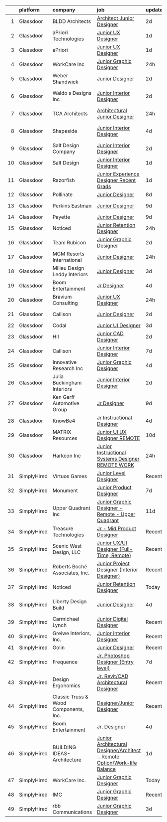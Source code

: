 

|    | platform    | company                               | job                                                                                                                                                                                                                                                                                                                                                                                                                                                                                                                                                                                                                                                                                                                                                                                                                                                                                                                                                                                                              | update_time   | location           |
|---:|:------------|:--------------------------------------|:-----------------------------------------------------------------------------------------------------------------------------------------------------------------------------------------------------------------------------------------------------------------------------------------------------------------------------------------------------------------------------------------------------------------------------------------------------------------------------------------------------------------------------------------------------------------------------------------------------------------------------------------------------------------------------------------------------------------------------------------------------------------------------------------------------------------------------------------------------------------------------------------------------------------------------------------------------------------------------------------------------------------|:--------------|:-------------------|
|  1 | Glassdoor   | BLDD Architects                       | [Architect Junior Designer](https://www.glassdoor.com/partner/jobListing.htm?pos=118&ao=1136043&s=58&guid=00000182ba0b0c34b90a3e9086d2883c&src=GD_JOB_AD&t=SR&vt=w&ea=1&cs=1_7f5e0348&cb=1660978662750&jobListingId=1008075679083&jrtk=3-0-1gat0m32pkui7801-1gat0m33bi17e800-d89a99037047b913-)                                                                                                                                                                                                                                                                                                                                                                                                                                                                                                                                                                                                                                                                                                                  | 2d            | Decatur, IL        |
|  2 | Glassdoor   | aPriori Technologies                  | [Junior UX Designer](https://www.glassdoor.com/partner/jobListing.htm?pos=130&ao=1136043&s=58&guid=00000182ba0b0c34b90a3e9086d2883c&src=GD_JOB_AD&t=SR&vt=w&ea=1&cs=1_faa9c921&cb=1660978662751&jobListingId=1008079197086&jrtk=3-0-1gat0m32pkui7801-1gat0m33bi17e800-dbe614e2a75142e8-)                                                                                                                                                                                                                                                                                                                                                                                                                                                                                                                                                                                                                                                                                                                         | 1d            | Concord, MA        |
|  3 | Glassdoor   | aPriori                               | [Junior UX Designer](https://www.glassdoor.com/partner/jobListing.htm?pos=128&ao=1136043&s=58&guid=00000182ba0b0c34b90a3e9086d2883c&src=GD_JOB_AD&t=SR&vt=w&cs=1_a470f0c3&cb=1660978662751&jobListingId=1008079527606&jrtk=3-0-1gat0m32pkui7801-1gat0m33bi17e800-f4f69e63705ee123-)                                                                                                                                                                                                                                                                                                                                                                                                                                                                                                                                                                                                                                                                                                                              | 1d            | Remote             |
|  4 | Glassdoor   | WorkCare Inc                          | [Junior Graphic Designer](https://www.glassdoor.com/partner/jobListing.htm?pos=110&ao=1136043&s=58&guid=00000182ba0b0c34b90a3e9086d2883c&src=GD_JOB_AD&t=SR&vt=w&cs=1_342226c1&cb=1660978662749&jobListingId=1008080355853&jrtk=3-0-1gat0m32pkui7801-1gat0m33bi17e800-3ce23db56207db34-)                                                                                                                                                                                                                                                                                                                                                                                                                                                                                                                                                                                                                                                                                                                         | 24h           | Remote             |
|  5 | Glassdoor   | Weber Shandwick                       | [Junior Designer](https://www.glassdoor.com/partner/jobListing.htm?pos=120&ao=1136043&s=58&guid=00000182ba0b0c34b90a3e9086d2883c&src=GD_JOB_AD&t=SR&vt=w&cs=1_71256e82&cb=1660978662750&jobListingId=1008076766986&jrtk=3-0-1gat0m32pkui7801-1gat0m33bi17e800-065d9e9d0931d6ae-)                                                                                                                                                                                                                                                                                                                                                                                                                                                                                                                                                                                                                                                                                                                                 | 2d            | Washington, DC     |
|  6 | Glassdoor   | Waldo s Designs  Inc                  | [Junior Interior Designer](https://www.glassdoor.com/partner/jobListing.htm?pos=122&ao=1136043&s=58&guid=00000182ba0b0c34b90a3e9086d2883c&src=GD_JOB_AD&t=SR&vt=w&ea=1&cs=1_547d1403&cb=1660978662750&jobListingId=1008076560334&jrtk=3-0-1gat0m32pkui7801-1gat0m33bi17e800-92fd17b391051215-)                                                                                                                                                                                                                                                                                                                                                                                                                                                                                                                                                                                                                                                                                                                   | 2d            | West Hollywood, CA |
|  7 | Glassdoor   | TCA Architects                        | [Architectural Junior Designer](https://www.glassdoor.com/partner/jobListing.htm?pos=129&ao=1136043&s=58&guid=00000182ba0b0c34b90a3e9086d2883c&src=GD_JOB_AD&t=SR&vt=w&ea=1&cs=1_fcbf32d5&cb=1660978662751&jobListingId=1008081695159&jrtk=3-0-1gat0m32pkui7801-1gat0m33bi17e800-673e2d5bad00656c-)                                                                                                                                                                                                                                                                                                                                                                                                                                                                                                                                                                                                                                                                                                              | 24h           | Irvine, CA         |
|  8 | Glassdoor   | Shapeside                             | [Junior Interior Designer](https://www.glassdoor.com/partner/jobListing.htm?pos=103&ao=1110586&s=58&guid=00000182ba0b0c34b90a3e9086d2883c&src=GD_JOB_AD&t=SR&vt=w&ea=1&cs=1_c1f0f4a4&cb=1660978662748&jobListingId=1008071924667&cpc=AECEB822CA110EBC&jrtk=3-0-1gat0m32pkui7801-1gat0m33bi17e800-77affedafec2a65c--6NYlbfkN0CzcDFs8cjNZITHzPaspPYUdxCTppyanGLeq-qEeiOFH-dyeaW5zENTnu-yNCiUFKwl6UWhmStCVTM8e32PjAMChomW1K9YrG3XvytEVbMI0DNH40r9bm__NxFLwj0pW1ifPCaIkqcyTPTqCow8DJPbDnkWBtFXiO1qAcZ14nrRQIIRLpk1CFGyIgDKYlPnswuMi-lmvK4Ot4N5gQo8QQ_zrodBSdXcsPGtH4YVM7SkG8NP4yxymYEFtozhBxscvJRvzhX8Unwl0d4E096Qj0DZpBR62qhjZVcwY95MGnP1o0n7PC4zr2WxbMfli1AYiezrJt4HDJvNkNc2YY0unm3CchJqD27Js-7GmUu08fDBXTvGdo7JQhL6PF_8GFfTTeD63g3yprKgJhmnH1-MpmAebxdL5RwanFiDh1-_ph8yr3F-1kJkIW92ai9VJbKYl7nyYbEvk_jmFnmLBvEatwt1RZhicdLr4wqmGa64MlRDabWONBpreaFSIRqpFDWhppmc976hor17jw%3D%3D)                                                                                                                                  | 4d            | West Hollywood, CA |
|  9 | Glassdoor   | Salt Design Company                   | [Junior Interior Designer](https://www.glassdoor.com/partner/jobListing.htm?pos=102&ao=1110586&s=58&guid=00000182ba0b0c34b90a3e9086d2883c&src=GD_JOB_AD&t=SR&vt=w&ea=1&cs=1_a25e68b5&cb=1660978662748&jobListingId=1008075992039&cpc=AE9F6614D4EC1B58&jrtk=3-0-1gat0m32pkui7801-1gat0m33bi17e800-cac9bb80cb5501fe--6NYlbfkN0DdNONLqhA8z6QrX6vw37qu8cGScUjPKwqVQr3YAsb4-5m6SkYfcfunuN3jUxNsfWU89sRWVHoZH6XUZL6xZ3IBC0CyBN6nh6kgszOkxrZYpxDZ0CYY51q7uLAbKqLo5XowCTL3Y6p4S9_HMBpdnAlD9UsLDhoLu5SCAg_VPBu2PHn28n7rDHPApDAvsjGt65P2dJbXLuWP6SuYbstZPmerSweKzM0vmU2IPOJXx6iObe8o6oFjKTRaXQuV9O4yMbh5xl6v0vim-GM34nYBW1EuJ944NFDCbCZA8PbzW5FqQDPnSNH80YJ5pEpxGjwCehouYX2dStltPJgiZTRi2JQsDp2DpsueZ_cWwAM3oY3b5kaNfgLANwAdnh9mrMKtuoKfDpQ3gI5h30ZhD4MA-CaXxTqRayYZl67CqlVd7cAwZ3Rs7pC0S1FxZ6rBmf9bs-QKyZDiuFxTyPnW1G1GrOMTjh4X01lpB5F3ppU-NPNgs58LoTgGvBHmP2ZynUI0Y1ZtEomQcOn1Kw%3D%3D)                                                                                                                                  | 2d            | Red Bank, NJ       |
| 10 | Glassdoor   | Salt Design                           | [Junior Interior Designer](https://www.glassdoor.com/partner/jobListing.htm?pos=107&ao=1110586&s=58&guid=00000182ba0b0c34b90a3e9086d2883c&src=GD_JOB_AD&t=SR&vt=w&cs=1_3e86c7bb&cb=1660978662749&jobListingId=1008079222657&cpc=C19BE7EA145E205E&jrtk=3-0-1gat0m32pkui7801-1gat0m33bi17e800-351261d620d4d7c5--6NYlbfkN0DK2C-pmrF0sqrfJr4Li3c4X7YMnrkXddQXZaL_6xg-NZtklDZSx_yitR2YKcyRR0FBhT0mA9vLi22JlmVJG1na220lG5P9m8_BQKa_rZIyQJWDApr0dI-i3WrnYcH11f-T03UANNK0jRlpfinMkb_WqxLgqzve20PG9sJeoESt6ruknq8pry3JRLAlgUteB485Hg3Yw6Jro8Krv2e3iWswQeRI2xEnG-IffjiOT4G-i3S8owwjv5gCCwV2kjfcG0a-_lhT90U1ClZtveBcSu1L2QmvjNn2ijVVXenczUfbpUaIiMzZu0RfK_B_qbk6spsngmVCNdvkK3O5XUnMOZs_fxJTAfSC9EDJTLjByNW8lxTFUiDRa022BdcJhuNsN4KO7UNbh7obErI4CpHY8BI8mibUvwD4KmA8obym_aYiFD1q7--TzgM7pctbN-2kZWk2lkqWMImazyxx38dZaERjo74J3uBEoLIAhljPstVd1X1K9m8O4vlY3LSsZ8OTknk-lP5oGI2ymmBgDDI57oijL22ohbvo3VNuyDNAGCCsRdJ5ZIpid2VBMJ0V0MdAqtxxAhrZMmQ9kLYdRjW-svgUFyvVKZ7cZPbbAIxlzGGQDg%3D%3D)                                       | 1d            | Red Bank, NJ       |
| 11 | Glassdoor   | Razorfish                             | [Junior Experience Designer    Recent Grads  ](https://www.glassdoor.com/partner/jobListing.htm?pos=108&ao=1136043&s=58&guid=00000182ba0b0c34b90a3e9086d2883c&src=GD_JOB_AD&t=SR&vt=w&ea=1&cs=1_f92db681&cb=1660978662749&jobListingId=1008080080803&jrtk=3-0-1gat0m32pkui7801-1gat0m33bi17e800-f531bfdf7ce44bfc-)                                                                                                                                                                                                                                                                                                                                                                                                                                                                                                                                                                                                                                                                                               | 1d            | Chicago, IL        |
| 12 | Glassdoor   | Pollinate                             | [Junior Designer](https://www.glassdoor.com/partner/jobListing.htm?pos=117&ao=1136043&s=58&guid=00000182ba0b0c34b90a3e9086d2883c&src=GD_JOB_AD&t=SR&vt=w&ea=1&cs=1_4ebc4a84&cb=1660978662749&jobListingId=1008067595692&jrtk=3-0-1gat0m32pkui7801-1gat0m33bi17e800-57a8dc349d20f8f0-)                                                                                                                                                                                                                                                                                                                                                                                                                                                                                                                                                                                                                                                                                                                            | 8d            | Portland, OR       |
| 13 | Glassdoor   | Perkins Eastman                       | [Junior Designer](https://www.glassdoor.com/partner/jobListing.htm?pos=124&ao=1136043&s=58&guid=00000182ba0b0c34b90a3e9086d2883c&src=GD_JOB_AD&t=SR&vt=w&ea=1&cs=1_5c30dbaa&cb=1660978662750&jobListingId=1008066235258&jrtk=3-0-1gat0m32pkui7801-1gat0m33bi17e800-4260db4fd784630c-)                                                                                                                                                                                                                                                                                                                                                                                                                                                                                                                                                                                                                                                                                                                            | 9d            | New York, NY       |
| 14 | Glassdoor   | Payette                               | [Junior Designer](https://www.glassdoor.com/partner/jobListing.htm?pos=123&ao=1136043&s=58&guid=00000182ba0b0c34b90a3e9086d2883c&src=GD_JOB_AD&t=SR&vt=w&ea=1&cs=1_4a97c171&cb=1660978662750&jobListingId=1008064454016&jrtk=3-0-1gat0m32pkui7801-1gat0m33bi17e800-abd21da0bed60890-)                                                                                                                                                                                                                                                                                                                                                                                                                                                                                                                                                                                                                                                                                                                            | 9d            | Boston, MA         |
| 15 | Glassdoor   | Noticed                               | [Junior Retention Designer](https://www.glassdoor.com/partner/jobListing.htm?pos=114&ao=1136043&s=58&guid=00000182ba0b0c34b90a3e9086d2883c&src=GD_JOB_AD&t=SR&vt=w&ea=1&cs=1_bc702476&cb=1660978662749&jobListingId=1008082191907&jrtk=3-0-1gat0m32pkui7801-1gat0m33bi17e800-6b23541243c7700a-)                                                                                                                                                                                                                                                                                                                                                                                                                                                                                                                                                                                                                                                                                                                  | 24h           | Remote             |
| 16 | Glassdoor   | Team Rubicon                          | [Junior Graphic Designer](https://www.glassdoor.com/partner/jobListing.htm?pos=119&ao=1136043&s=58&guid=00000182ba0b0c34b90a3e9086d2883c&src=GD_JOB_AD&t=SR&vt=w&ea=1&cs=1_a575ce1d&cb=1660978662750&jobListingId=1008076492133&jrtk=3-0-1gat0m32pkui7801-1gat0m33bi17e800-540c682081206846-)                                                                                                                                                                                                                                                                                                                                                                                                                                                                                                                                                                                                                                                                                                                    | 2d            | Los Angeles, CA    |
| 17 | Glassdoor   | MGM Resorts International             | [Junior Designer](https://www.glassdoor.com/partner/jobListing.htm?pos=116&ao=1136043&s=58&guid=00000182ba0b0c34b90a3e9086d2883c&src=GD_JOB_AD&t=SR&vt=w&cs=1_68d728e5&cb=1660978662749&jobListingId=1008081888180&jrtk=3-0-1gat0m32pkui7801-1gat0m33bi17e800-b41a2001a0a33c09-)                                                                                                                                                                                                                                                                                                                                                                                                                                                                                                                                                                                                                                                                                                                                 | 24h           | Nevada             |
| 18 | Glassdoor   | Milieu Design   Leddy Interiors       | [Junior Designer](https://www.glassdoor.com/partner/jobListing.htm?pos=101&ao=1110586&s=58&guid=00000182ba0b0c34b90a3e9086d2883c&src=GD_JOB_AD&t=SR&vt=w&ea=1&cs=1_2060664a&cb=1660978662748&jobListingId=1008074396334&cpc=88FE657033F128A5&jrtk=3-0-1gat0m32pkui7801-1gat0m33bi17e800-1d51c7fa7020f8c1--6NYlbfkN0DLxniXb9xd09bch3T7EymxCrgj1jiT2kSu__xrmi42oF2YgoI96r1rwkU_ndU2KVWfA9Oq8yS73wFcvUG3OJmBvHqYUumnHNAEM6BG9T1yq2jy89v0GY64OubIpyjm4zGVh-wVbVFeYCG3bjOvb6NewT5gUGb1cu07pVpuhz-X3-aKCaO-ZvFj8jGxu-_AhkUO58cyOgSRqYmNyzyPpWLiHF3TXwUNKRf52IdeiAaOyhhjrZfZlPMJmYPpZ7AVmeus9OvE3dl9Kgo2iJRiUlHlePXHJtNqroMrMqQOpbPoNi71x25UP1E6k_cD-Yd5jjM0wbw2bOZzWFxiNMLg23NqPc8gwHCCecvGHmDLbtDZ1Bz9AtZ_FIhSM3gGGz9shMqTM4XCw0Ix4-IllH45-nvknhhhY-SuPknXc5PZ1mjsvTbwnM1P_u21hGAxSdlxEBnP3J3w72a0JnW_Auul-DSOVWy4wNmLU34othx9gnyce5gnatWy15qL0ttlUZkRSnVmk267RZK1wQ%3D%3D)                                                                                                                                           | 3d            | Skillman, NJ       |
| 19 | Glassdoor   | Boom Entertainment                    | [Jr  Designer](https://www.glassdoor.com/partner/jobListing.htm?pos=112&ao=1136043&s=58&guid=00000182ba0b0c34b90a3e9086d2883c&src=GD_JOB_AD&t=SR&vt=w&ea=1&cs=1_17a348c6&cb=1660978662749&jobListingId=1008072130952&jrtk=3-0-1gat0m32pkui7801-1gat0m33bi17e800-fb85bc7fc190c839-)                                                                                                                                                                                                                                                                                                                                                                                                                                                                                                                                                                                                                                                                                                                               | 4d            | Remote             |
| 20 | Glassdoor   | Bravium Consulting                    | [Junior UX Designer](https://www.glassdoor.com/partner/jobListing.htm?pos=125&ao=1136043&s=58&guid=00000182ba0b0c34b90a3e9086d2883c&src=GD_JOB_AD&t=SR&vt=w&cs=1_33de2945&cb=1660978662750&jobListingId=1008081958837&jrtk=3-0-1gat0m32pkui7801-1gat0m33bi17e800-13c73f89157908ae-)                                                                                                                                                                                                                                                                                                                                                                                                                                                                                                                                                                                                                                                                                                                              | 24h           | Remote             |
| 21 | Glassdoor   | Callison                              | [Junior Designer](https://www.glassdoor.com/partner/jobListing.htm?pos=109&ao=1136043&s=58&guid=00000182ba0b0c34b90a3e9086d2883c&src=GD_JOB_AD&t=SR&vt=w&cs=1_260d80c6&cb=1660978662749&jobListingId=1008076225921&jrtk=3-0-1gat0m32pkui7801-1gat0m33bi17e800-67f398fb2c3f3c7e-)                                                                                                                                                                                                                                                                                                                                                                                                                                                                                                                                                                                                                                                                                                                                 | 2d            | Washington, DC     |
| 22 | Glassdoor   | Codal                                 | [Junior UI Designer](https://www.glassdoor.com/partner/jobListing.htm?pos=113&ao=1136043&s=58&guid=00000182ba0b0c34b90a3e9086d2883c&src=GD_JOB_AD&t=SR&vt=w&ea=1&cs=1_0a57b5c1&cb=1660978662749&jobListingId=1008074763452&jrtk=3-0-1gat0m32pkui7801-1gat0m33bi17e800-0f436a2a2c6dba5f-)                                                                                                                                                                                                                                                                                                                                                                                                                                                                                                                                                                                                                                                                                                                         | 3d            | Chicago, IL        |
| 23 | Glassdoor   | HII                                   | [Junior CAD Designer](https://www.glassdoor.com/partner/jobListing.htm?pos=127&ao=1136043&s=58&guid=00000182ba0b0c34b90a3e9086d2883c&src=GD_JOB_AD&t=SR&vt=w&cs=1_69373ed1&cb=1660978662751&jobListingId=1008076985242&jrtk=3-0-1gat0m32pkui7801-1gat0m33bi17e800-7f4300990cca9f63-)                                                                                                                                                                                                                                                                                                                                                                                                                                                                                                                                                                                                                                                                                                                             | 2d            | Newport News, VA   |
| 24 | Glassdoor   | Callison                              | [Junior Interior Designer](https://www.glassdoor.com/partner/jobListing.htm?pos=111&ao=1136043&s=58&guid=00000182ba0b0c34b90a3e9086d2883c&src=GD_JOB_AD&t=SR&vt=w&cs=1_7fb164ab&cb=1660978662749&jobListingId=1008069022858&jrtk=3-0-1gat0m32pkui7801-1gat0m33bi17e800-dc343a25116f2852-)                                                                                                                                                                                                                                                                                                                                                                                                                                                                                                                                                                                                                                                                                                                        | 7d            | Seattle, WA        |
| 25 | Glassdoor   | Innovative Research  Inc              | [Junior Graphic Designer](https://www.glassdoor.com/partner/jobListing.htm?pos=105&ao=1110586&s=58&guid=00000182ba0b0c34b90a3e9086d2883c&src=GD_JOB_AD&t=SR&vt=w&ea=1&cs=1_dbc77957&cb=1660978662748&jobListingId=1008072178650&cpc=F4EED0218A761C36&jrtk=3-0-1gat0m32pkui7801-1gat0m33bi17e800-f0552f809532a90f--6NYlbfkN0DedFZfQEz04ola26bCFacloVDWpx8uxQ7WtNSJrUFaEljaYVi2wDr0ZuMc3dZZ74W9qJzEKuVNR2UDbr6d3DHDXvRY91amvnnnBK2yUi5jC0HFyH_hWrrYkg50Yd5FFyWkz76XLUES4yIaXlGyuB2UtPMQ1wSbjhDANZhnkmjZO4N-7VhcrJB845wEPFQBE_dqDLtJKD81m7d-VxxcmKw3Zler7WFSWW8jsI548c58pfW9AN5iejGkWM6bDFjLpczBxfexe0cO_yi6GOxXumARXY3pmH6X2uamZzh-zSn9SzETJb9-AUpOHh_YcJMWSLCLbSfRUAvsF67uNHVbnLRYDLP5lYBo8I-4afLgGeWBAf7Z_OtBIPFegUhrOJAZ4Dxm9XHx3kJ2eEtUc85wu79ssALmknnhR26Zd5Rj3X30otlh-vbloLtcw5OZ9kuNQR1OIbRlWmNWe0DKbsvtRhgKoB3g6UlO4bV5dXOVL4laxhRtG877bVj-44Aop7gxl1U%3D)                                                                                                                                                 | 4d            | Novi, MI           |
| 26 | Glassdoor   | Julia Buckingham Interiors            | [Junior Interior Designer](https://www.glassdoor.com/partner/jobListing.htm?pos=115&ao=1136043&s=58&guid=00000182ba0b0c34b90a3e9086d2883c&src=GD_JOB_AD&t=SR&vt=w&ea=1&cs=1_7d39ecbb&cb=1660978662749&jobListingId=1008076379483&jrtk=3-0-1gat0m32pkui7801-1gat0m33bi17e800-f2be3bf82c63d7b2-)                                                                                                                                                                                                                                                                                                                                                                                                                                                                                                                                                                                                                                                                                                                   | 2d            | Scottsdale, AZ     |
| 27 | Glassdoor   | Ken Garff Automotive Group            | [Jr  Designer](https://www.glassdoor.com/partner/jobListing.htm?pos=104&ao=1110586&s=58&guid=00000182ba0b0c34b90a3e9086d2883c&src=GD_JOB_AD&t=SR&vt=w&cs=1_0417a4f8&cb=1660978662748&jobListingId=1008066164945&cpc=1CBFC3E34E2A31FF&jrtk=3-0-1gat0m32pkui7801-1gat0m33bi17e800-e8e1c33876b62a49--6NYlbfkN0DWNxUpx1FIDChmF3mD_RaynoTOVGBPPSruuFJft2lLTa0wyvipPxiVJe-hGBm1rAmoOeH7sI7CtAvSowuP3C3gRpGfWk_ReElBwRqggCqS-nX4-ar58GGkNG7Js_4tA7IvHeQlVE2kyDj7zXgclcCb-8m1Uzfw9N6nMPHLT56N5-H89QJDNtcSfhOVD1t6TRzy1IvVKoUEtl1Wqk909p_mcOf-QHku5tfjZlgStIAyku-WTC4Tgz_WdgJ7EarvpSwCgoQpm6yII04xYF_36fksbWFkgo2LQGAKrS0opFZKx9KpZcndYsCA9OyiG3NMp0UAxFKuhIvObcrFsfY2mbn-223ntdEvJsrBcnu8ZMKAjRfGb7_4jXxnv_yZhKQxuxyRLV-_pQ0mJZ5mlLiIUSE4UUBMMHBNAbrKWTsmj3at6GTqKn6mUD3PUt8dikjaE2-pZ9mzsMMfWfSXLPEEYD2BMjuQ_Q8n6adsEpq5ZVzndLmiaXEIW0iwo8oCUNW5f-sFGBZr-mP2lnGzFDsOMzZ2yT0_esLKC6KOQV8Gf4W8EsUuuoLgJZTsbNnyZX-5PJW9EnfV0H-uBHpamG9Za6cpj32GYk4P8mPA_Wkc-TaHRBmDn3CU3y4lv8kmoKTqCfhQvg060D8PmchZyItG1bvzMhrS2Bd8c7k%3D) | 9d            | Salt Lake City, UT |
| 28 | Glassdoor   | KnowBe4                               | [Jr  Instructional Designer](https://www.glassdoor.com/partner/jobListing.htm?pos=121&ao=1136043&s=58&guid=00000182ba0b0c34b90a3e9086d2883c&src=GD_JOB_AD&t=SR&vt=w&ea=1&cs=1_16b4145d&cb=1660978662750&jobListingId=1008072445544&jrtk=3-0-1gat0m32pkui7801-1gat0m33bi17e800-59aa386d6322adbe-)                                                                                                                                                                                                                                                                                                                                                                                                                                                                                                                                                                                                                                                                                                                 | 4d            | Clearwater, FL     |
| 29 | Glassdoor   | MATRIX Resources                      | [Junior UI   UX Designer   REMOTE](https://www.glassdoor.com/partner/jobListing.htm?pos=106&ao=1110586&s=58&guid=00000182ba0b0c34b90a3e9086d2883c&src=GD_JOB_AD&t=SR&vt=w&ea=1&cs=1_ac80da10&cb=1660978662749&jobListingId=1008063613141&cpc=FA84DF7EA1EC2398&jrtk=3-0-1gat0m32pkui7801-1gat0m33bi17e800-93ed54646864d401--6NYlbfkN0De5ppvndiyxA0pMSLQzOe_j9Mra0KF_8EhxTxOKXtZIfhM20E97mGJ28x3XA14Fw347YOZu9H1TW3cLCgiKdU9XDBC-yui81Ij8BUAH8nl8ee4EJiqTqxlFfbk3D2KluRYfYu0o-hUQvrSDoDGqUIsSNBqgrVpxZuBg9O-U62m1upbkFW5GvtmC7Q2-jobr8sT94c_lUIVDVDPuES95npJp9_oFGVKEfNt7Od4rQ482ZiMNAWhMZe5ndgftqqjSkNWNe14GvEZsf9ZqFNrvV-J0FWKAiw8411SUhlp_5uEhBIR9CzeiWedduanA6_C4H126JPOCbU3rU6fhdDoV6kL0iclGp267iHWxOwSfanzT62WoE1v9cGby8RWOclvei_jv9B_zex1u_CVuLN2F5xOHFY_r14ib9LS99ccDLvCValJOOzx6piktea7GmPT7IZzDcUmDWuAYI8bTSj2O0a-QFvGYkiMmqblWrGmQQcAU9-H4q2EbiGqHUcKsXQcj6YIianIo_7OA6KxDaTtRT6f9rcYwkkDgD4W3tVt6uzacA%3D%3D)                                                                                          | 10d           | Naperville, IL     |
| 30 | Glassdoor   | Harkcon  Inc                          | [Junior Instructional Systems Designer  REMOTE WORK ](https://www.glassdoor.com/partner/jobListing.htm?pos=126&ao=1136043&s=58&guid=00000182ba0b0c34b90a3e9086d2883c&src=GD_JOB_AD&t=SR&vt=w&ea=1&cs=1_e7cfc715&cb=1660978662750&jobListingId=1008080615844&jrtk=3-0-1gat0m32pkui7801-1gat0m33bi17e800-55bb1fbe387ea3c6-)                                                                                                                                                                                                                                                                                                                                                                                                                                                                                                                                                                                                                                                                                        | 24h           | Washington, DC     |
| 31 | SimplyHired | Virtuos Games                         | [Junior Level Designer](https://www.simplyhired.com/job/MJF3BTXnIN5WFDFp1sagIJKhJ4tTPe0BfBZOunYzQeRF0q3QjL14sA?q=junior+designer)                                                                                                                                                                                                                                                                                                                                                                                                                                                                                                                                                                                                                                                                                                                                                                                                                                                                                | Recently      | California         |
| 32 | SimplyHired | Monument                              | [Junior Product Designer](https://www.simplyhired.com/job/zeN9YpatO9K8WxNwfrTYGguhibeSZT1zk-8SOd3Mq7fqlQl9-e6JEA?q=junior+designer)                                                                                                                                                                                                                                                                                                                                                                                                                                                                                                                                                                                                                                                                                                                                                                                                                                                                              | 7d            | New York, NY       |
| 33 | SimplyHired | Upper Quadrant Inc                    | [Junior Graphic Designer - Remote - Upper Quadrant](https://www.simplyhired.com/job/jqxDCvdsXkGPvVhPsh_17_ZSmf8muS9Hcu1pCZNwN4_m2SloKLu6Eg?q=junior+designer)                                                                                                                                                                                                                                                                                                                                                                                                                                                                                                                                                                                                                                                                                                                                                                                                                                                    | 11d           | United States      |
| 34 | SimplyHired | Treasure Technologies                 | [Jr - Mid Product Designer](https://www.simplyhired.com/job/OQ6CF7nR6RKjsblUVuDdRnfC51Q_LTFT0dhaDADR9wZMkWA_DerGRg?q=junior+designer)                                                                                                                                                                                                                                                                                                                                                                                                                                                                                                                                                                                                                                                                                                                                                                                                                                                                            | Recently      | Remote             |
| 35 | SimplyHired | Scenic West Design, LLC               | [Junior UX/UI Designer (Full-Time, Remote)](https://www.simplyhired.com/job/YbNMFwbzpJUjmzsk0lZfx3i-tlmRPji2pJhSDc_OC6zFmAWUvoVAJA?q=junior+designer)                                                                                                                                                                                                                                                                                                                                                                                                                                                                                                                                                                                                                                                                                                                                                                                                                                                            | Recently      | Remote             |
| 36 | SimplyHired | Roberts Boché Associates, Inc.        | [Junior Project Designer (Interior Designer)](https://www.simplyhired.com/job/KWOdaQqdeHSS3lxqyCuR0Qwr_xWV4CC7XwjArgbynArE8r030Ypxlg?q=junior+designer)                                                                                                                                                                                                                                                                                                                                                                                                                                                                                                                                                                                                                                                                                                                                                                                                                                                          | Recently      | Benicia, CA        |
| 37 | SimplyHired | Noticed                               | [Junior Retention Designer](https://www.simplyhired.com/job/hZ926VwX8WCkyunm0z6WkQWczIinOsqmPz8QgaD39NbD3ztdSSIh4g?q=junior+designer)                                                                                                                                                                                                                                                                                                                                                                                                                                                                                                                                                                                                                                                                                                                                                                                                                                                                            | Today         | Remote             |
| 38 | SimplyHired | Liberty Design Build                  | [Junior Designer](https://www.simplyhired.com/job/3LP_njsfXRefnif2QWk7ytEBQ5VPg4Qh_bCMS0eqmvS5p2-xBBEt8A?q=junior+designer)                                                                                                                                                                                                                                                                                                                                                                                                                                                                                                                                                                                                                                                                                                                                                                                                                                                                                      | 4d            | Grand Junction, CO |
| 39 | SimplyHired | Carmichael Lynch                      | [Junior Digital Designer](https://www.simplyhired.com/job/MjXGHFsXfnoP_YRgvcLPctr9XxL-TUFmDxvSuesUj190FJP_tJ4asA?q=junior+designer)                                                                                                                                                                                                                                                                                                                                                                                                                                                                                                                                                                                                                                                                                                                                                                                                                                                                              | Recently      | Minneapolis, MN    |
| 40 | SimplyHired | Greiwe Interiors, Inc.                | [Junior Interior Designer](https://www.simplyhired.com/job/UDsuRSypSKQfltzbasa3w0rMr4htIPVArX1GgzyIqbvP4ubBg7TK9g?q=junior+designer)                                                                                                                                                                                                                                                                                                                                                                                                                                                                                                                                                                                                                                                                                                                                                                                                                                                                             | Recently      | Cincinnati, OH     |
| 41 | SimplyHired | Golin                                 | [Junior Designer](https://www.simplyhired.com/job/ZmX9VI83e7AvDPfaO95uiRYR0AGpVYDzO5FMfKBeo9iYp-Djdyr38Q?q=junior+designer)                                                                                                                                                                                                                                                                                                                                                                                                                                                                                                                                                                                                                                                                                                                                                                                                                                                                                      | Recently      | Chicago, IL        |
| 42 | SimplyHired | Frequence                             | [Jr. Photoshop Designer (Entry level)](https://www.simplyhired.com/job/dk_2wWts5Sho9ibIYPoY7yDcDBCvZR4xtjSSYdJQghKdq9mlVvhh-w?q=junior+designer)                                                                                                                                                                                                                                                                                                                                                                                                                                                                                                                                                                                                                                                                                                                                                                                                                                                                 | 7d            | Remote             |
| 43 | SimplyHired | Design Ergonomics                     | [Jr. Revit/CAD Architectural Designer](https://www.simplyhired.com/job/vALSwbc074iJ6CuqZVpoNo7oxSbm0chbGHQEoIWHTRW4m4zjbnB2iA?q=junior+designer)                                                                                                                                                                                                                                                                                                                                                                                                                                                                                                                                                                                                                                                                                                                                                                                                                                                                 | Recently      | Fall River, MA     |
| 44 | SimplyHired | Classic Truss & Wood Components, Inc. | [Designer/Junior Designer](https://www.simplyhired.com/job/FGqsakCnujAqK9zJ0Rb0LjxcM6RXSGOEWIGiN4Zx0Ovay5aTpq7k7Q?q=junior+designer)                                                                                                                                                                                                                                                                                                                                                                                                                                                                                                                                                                                                                                                                                                                                                                                                                                                                             | Recently      | Clarksville, IN    |
| 45 | SimplyHired | Boom Entertainment                    | [Jr. Designer](https://www.simplyhired.com/job/d7AfOz_RCSXST8ADCrj79CGt3SLSaHJZcLBg5JKlNpRMXy7bUWIMwQ?q=junior+designer)                                                                                                                                                                                                                                                                                                                                                                                                                                                                                                                                                                                                                                                                                                                                                                                                                                                                                         | 4d            | Remote             |
| 46 | SimplyHired | BUILDING IDEAS-Architecture           | [Junior Architectural Designer/Architect - Remote Option/Work-life Balance](https://www.simplyhired.com/job/fQLbNtV506RHUhvvbam4f6Wphdwmk9zs8hPXaer8b-kWDxgGehEp1Q?q=junior+designer)                                                                                                                                                                                                                                                                                                                                                                                                                                                                                                                                                                                                                                                                                                                                                                                                                            | 1d            | Nashville, TN      |
| 47 | SimplyHired | WorkCare Inc.                         | [Junior Graphic Designer](https://www.simplyhired.com/job/tiVhWDVA_n814deUQfzQy9Lm8nT3nQs_C0AreYrMuqbEtF97tqIwhg?q=junior+designer)                                                                                                                                                                                                                                                                                                                                                                                                                                                                                                                                                                                                                                                                                                                                                                                                                                                                              | Today         | Remote             |
| 48 | SimplyHired | IMC                                   | [Junior Graphic Designer](https://www.simplyhired.com/job/q11ugwCq0r9_HNrj39reIR-RYMGNAajNfcJjDWikoU0_FpmVSAAEWA?q=junior+designer)                                                                                                                                                                                                                                                                                                                                                                                                                                                                                                                                                                                                                                                                                                                                                                                                                                                                              | Recently      | Remote             |
| 49 | SimplyHired | rbb Communications                    | [Junior Graphic Designer](https://www.simplyhired.com/job/IBBTN3mGKUGstdMCWqvgKy9wgBSUUrvb_j39dQwJ_RBZyQNQxgvQyg?q=junior+designer)                                                                                                                                                                                                                                                                                                                                                                                                                                                                                                                                                                                                                                                                                                                                                                                                                                                                              | 3d            | Remote             |